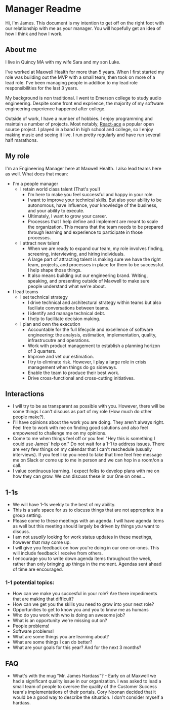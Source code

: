 # Manager Readme

Hi, I'm James. This document is my intention to get off on the right foot with our relationship with me as your manager. You will hopefully get an idea of how I think and how I work.

## About me

I live in Quincy MA with my wife Sara and my son Luke.

I've worked at Maxwell Health for more than 5 years. When I first started my role was building out the MVP with a small team, then took on more of a lead role. I've been managing people in addition to my lead role responsibilities for the last 3 years.

My background is non traditional. I went to Emerson college to study audio engineering. Despite some front end exprience, the majority of my software engineering experience happened after college.

Outside of work, I have a number of hobbies. I enjoy programming and maintain a number of projects. Most notably, [React-ace](https://github.com/securingsincity/react-ace) a popular open source project. I played in a band in high school and college, so I enjoy making music and seeing it live. I run pretty regularly and have run several half marathons.

## My role

I'm an Engineering Manager here at Maxwell Health. I also lead teams here as well. What does that mean:

* I'm a people manager
  * I retain world class talent (That's you!)
    * I'm here to make you feel successful and happy in your role.
    * I want to improve your technical skills. But also your ability to be autonomous, have influence, your knowledge of the business, and your ability to execute.
    * Ultimately, I want to grow your career.
    * Processes that I help define and implement are meant to scale the organization. This means that the team needs to be prepared through learning and experience to participate in those processes.
  * I attract new talent
    * When we are ready to expand our team, my role involves finding, screening, interviewing, and hiring individuals.
    * A large part of attracting talent is making sure we have the right team, projects, and processes in place for them to be successful. I help shape those things.
    * It also means building out our engineering brand. Writing, speaking, and presenting outside of Maxwell to make sure people understand what we're about.
* I lead teams
  * I set technical strategy
    * I drive technical and architectural strategy within teams but also faciliate conversations between teams.
    * I identify and manage technical debt.
    * I help to facilitate decision making.
  * I plan and own the execution
    * Accountable for the full lifecycle and excellence of software engineering: the analysis, estimation, implementation, quality, infrastrucutre and operations.
    * Work with product management to establish a planning horizon of 3 quarters.
    * Improve and vet our estimation.
    * I try to eliminate risk. However, I play a large role in crisis management when things do go sideways.
    * Enable the team to produce their best work.
    * Drive cross-functional and cross-cutting initiatives.


## Interactions

* I will try to be as transparent as possible with you. However, there will be some things I can't discuss as part of my role (How much do other people make?).
* I'll have opinions about the work you are doing. They aren't always right. Feel free to work with me on finding good solutions and also feel empowered to challenge me on my opinions.
* Come to me when things feel off or you feel "Hey this is something I could use James' help on." Do not wait for a 1-1 to address issues. There are very few things on my calendar that I can't reschedule (usually interviews). If you feel like you need to take that time feel free message me on Slack or come up to me in person and we can hop in a room/on a call.
* I value continuous learning. I expect folks to develop plans with me on how they can grow. We can discuss these in our One on ones...

## 1-1s
* We will have 1-1s weekly to the best of my ability.
* This is a safe space for us to discuss things that are not appropriate in a group setting.
* Please come to these meetings with an agenda. I will have agenda items as well but this meeting should largely be driven by things _you_ want to discuss.
* I am not _usually_ looking for work status updates in these meetings, however that may come up.
* I will give you feedback on how you're doing in our one-on-ones. This will include feedback I receive from others.
* I encourage you to write down agenda items throughout the week, rather than only bringing up things in the moment. Agendas sent ahead of time are encouraged.

### 1-1 potential topics:
  * How can we make you succesful in your role? Are there impediments that are making that difficult?
  * How can we get you the skills you need to grow into your next role?
  * Opportunities to get to know you and you to know me as humans
  * Who do you work with who is doing an awesome job?
  * What is an opportunity we're missing out on?
  * People problems!
  * Software problems!
  * What are some things you are learning about?
  * What are some things I can do better?
  * What are your goals for this year? And for the next 3 months?

## FAQ

* What's with the mug "Mr. James Hardass"? - Early on at Maxwell we had a significant quality issue in our organization. I was asked to lead a small team of people to oversee the quality of the Customer Success team's implementations of their portals. Cory Noonan decided that it would be a good way to describe the situation. I don't consider myself a hardass.
